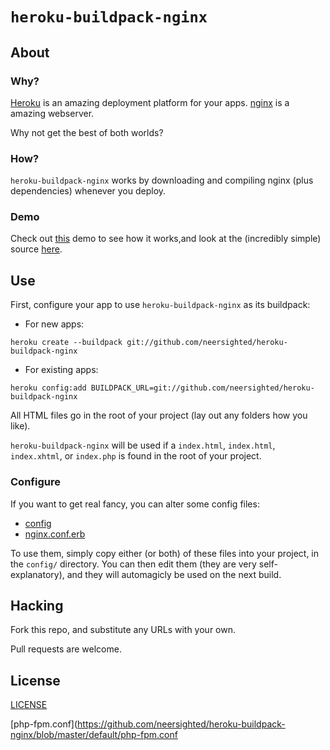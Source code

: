 # `heroku-buildpack-nginx`

## About

### Why?

[Heroku][] is an amazing deployment platform for your apps.
[nginx][] is a amazing webserver.

Why not get the best of both worlds?

### How?

`heroku-buildpack-nginx` works by downloading and compiling nginx (plus
dependencies) whenever you deploy.

### Demo

Check out [this][demo] demo to see how it works,and look at the (incredibly
simple) source [here][demo-source].

## Use

First, configure your app to use `heroku-buildpack-nginx` as its buildpack:

* For new apps:

```
heroku create --buildpack git://github.com/neersighted/heroku-buildpack-nginx
```

* For existing apps:

```
heroku config:add BUILDPACK_URL=git://github.com/neersighted/heroku-buildpack-nginx
```

All HTML files go in the root of your project (lay out any folders how you
like).

`heroku-buildpack-nginx` will be used if a `index.html`, `index.html`,
`index.xhtml`, or `index.php` is found in the root of your project.

### Configure

If you want to get real fancy, you can alter some config files:

* [config][]
* [nginx.conf.erb][]

To use them, simply copy either (or both) of these files into your project,
in the `config/` directory. You can then edit them (they are very
self-explanatory), and they will automagicly be used on the next build.

## Hacking

Fork this repo, and substitute any URLs with your own.

Pull requests are welcome.

## License

[LICENSE][]


[Heroku]: http://heroku.com
[nginx]: http://nginx.org

[demo]: http://heroku-buildpack-nginx-demo.herokuapp.com
[demo-source]: https://github.com/neersighted/heroku-buildpack-nginx-demo

[config]: https://github.com/neersighted/heroku-buildpack-nginx/blob/master/config
[nginx.conf.erb]: https://github.com/neersighted/heroku-buildpack-nginx/blob/master/default/nginx.conf.erb
[php.ini]: https://github.com/neersighted/heroku-buildpack-nginx/blob/master/default/php.ini
[php-fpm.conf](https://github.com/neersighted/heroku-buildpack-nginx/blob/master/default/php-fpm.conf



[LICENSE]: https://github.com/neersighted/heroku-buildpack-nginx/blob/master/LICENSE
